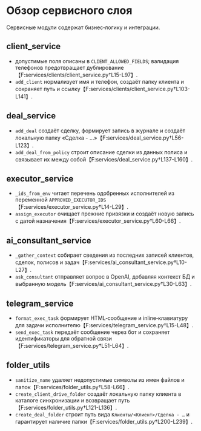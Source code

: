 # Обзор сервисного слоя

Сервисные модули содержат бизнес‑логику и интеграции.

## client_service
- допустимые поля описаны в `CLIENT_ALLOWED_FIELDS`; валидация телефонов предотвращает дублирование【F:services/clients/client_service.py†L15-L97】.
- `add_client` нормализует имя и телефон, создаёт папку клиента и сохраняет путь и ссылку【F:services/clients/client_service.py†L103-L141】.

## deal_service
- `add_deal` создаёт сделку, формирует запись в журнале и создаёт локальную папку «Сделка - …»【F:services/deal_service.py†L56-L123】.
- `add_deal_from_policy` строит описание сделки из данных полиса и связывает их между собой【F:services/deal_service.py†L137-L160】.

## executor_service
- `_ids_from_env` читает перечень одобренных исполнителей из переменной `APPROVED_EXECUTOR_IDS`【F:services/executor_service.py†L14-L29】.
- `assign_executor` очищает прежние привязки и создаёт новую запись с датой назначения【F:services/executor_service.py†L60-L66】.

## ai_consultant_service
- `_gather_context` собирает сведения из последних записей клиентов, сделок, полисов и задач【F:services/ai_consultant_service.py†L10-L27】.
- `ask_consultant` отправляет вопрос в OpenAI, добавляя контекст БД и выбранную модель【F:services/ai_consultant_service.py†L30-L63】.

## telegram_service
- `format_exec_task` формирует HTML‑сообщение и inline‑клавиатуру для задачи исполнителю【F:services/telegram_service.py†L15-L48】.
- `send_exec_task` передаёт сообщение через бот и сохраняет идентификаторы для обратной связи【F:services/telegram_service.py†L51-L64】.

## folder_utils
- `sanitize_name` удаляет недопустимые символы из имен файлов и папок【F:services/folder_utils.py†L58-L66】.
- `create_client_drive_folder` создаёт локальную папку клиента в каталоге синхронизации и возвращает путь【F:services/folder_utils.py†L121-L136】.
- `create_deal_folder` строит путь вида `Клиенты/<Клиент>/Сделка - …` и гарантирует наличие папки【F:services/folder_utils.py†L200-L239】.
